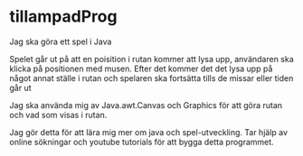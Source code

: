 # tillampadProg

Jag ska göra ett spel i Java

Spelet går ut på att en poisition i rutan kommer att lysa upp, användaren ska klicka på positionen med musen.
Efter det kommer det det lysa upp på något annat ställe i rutan och spelaren ska fortsätta tills de missar eller tiden går ut 

Jag ska använda mig av Java.awt.Canvas och Graphics för att göra rutan och vad som visas i rutan. 

Jag gör detta för att lära mig mer om java och spel-utveckling. Tar hjälp av online sökningar och youtube tutorials för att
bygga detta programmet.

